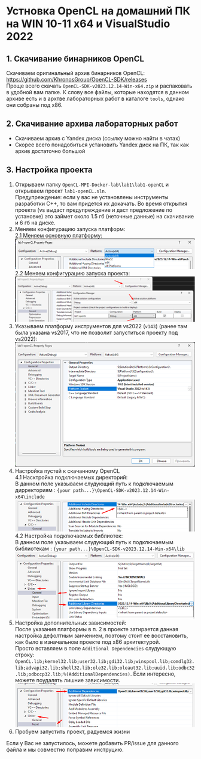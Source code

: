 # Устновка OpenCL на домашний ПК на WIN 10-11 x64 и VisualStudio 2022

## 1. Скачивание бинарников OpenCL
Скачиваем оригинальный архив бинарников OpenCL: https://github.com/KhronosGroup/OpenCL-SDK/releases  
Проще всего скачать `OpenCL-SDK-v2023.12.14-Win-x64.zip` и распаковать в удобной вам папке. К слову все файлы, которые находятся в данном архиве есть и в архтве лабораторных работ в каталоге `tools`, однако они собраны под x86. 

## 2. Скачивание архива лабораторных работ
- Скачиваем архив с Yandex диска (ссылку можно найти в чатах)
- Скорее всего понадобиться установить Yandex диск на ПК, так как архив достаточно большой

## 3. Настройка проекта
1. Открываем папку `OpenCL-MPI-Docker-lab\lab1\lab1-openCL` и открываем проект `lab1-openCL.sln`.  
Предупреждение: если у вас не установлены инструменты разработки C++, то вам придется их докачать. Во время открытия проекта (vs выдаст предупреждение и даст предложение по установке) это займет около 1.5 гб (неточные данные) на скачивание и 6 гб на диске.
2. Меняем конфигурацию запуска платформ:  
  2.1 Меняем основную платформу:   
  ![Current platform change](image-2.png)  
  2.2 Меняем конфигурацию запуска проекта:  
  ![Platform configuration change](image-3.png)
3. Указываем платформу инструментов для vs2022 (`v143`) (ранее там была указана vs2017, что не позволит запуститься проекту под vs2022):  
![Platrofm toolset installation](image.png)
4. Настройка пустей к скачанному OpenCL  
  4.1 Насктройка подключаемых директорий:  
  В данном поле указываем слудующий путь к подключаемым дирректориям : `{your path...}\OpenCL-SDK-v2023.12.14-Win-x64\include`  
  ![Include paths](image-1.png)
  4.2 Настройка подключаемых библиотек:  
  В данном поле указываем слудующий путь к подключаемым библиотекам : `{your path...}\OpenCL-SDK-v2023.12.14-Win-x64\lib`
  ![Libs paths](image-4.png)
5. Настройка дополнительных зависимостей:  
  После указания платформы в п. 2 в проекте затирается данная настройка дефолтным занчением, поэтому стоит ее восстановить, как было в изначальном проекте под x86 архитектурой.  
  Просто вставляем в поле `Additional Dependencies` слудующую строку: `OpenCL.lib;kernel32.lib;user32.lib;gdi32.lib;winspool.lib;comdlg32.lib;advapi32.lib;shell32.lib;ole32.lib;oleaut32.lib;uuid.lib;odbc32.lib;odbccp32.lib;%(AdditionalDependencies)`. Если интересно, можете поудалять лишние зависимости.  
  ![Additional dependencies recovery](image-5.png)
6. Пробуем запустить проект, радуемся жизни

Если у Вас не запустилось, можете добавить PR/issue для данного файла и мы совместно поправим инструцию.
